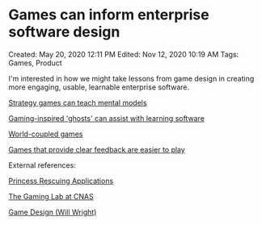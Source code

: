 # Games can inform enterprise software design

Created: May 20, 2020 12:11 PM
Edited: Nov 12, 2020 10:19 AM
Tags: Games, Product

I'm interested in how we might take lessons from game design in creating more engaging, usable, learnable enterprise software.

[Strategy games can teach mental models](Strategy%20games%20can%20teach%20mental%20models%20e11631f479e14a679ab9963f890db454.md)

[Gaming-inspired 'ghosts' can assist with learning software](Gaming-inspired%20'ghosts'%20can%20assist%20with%20learning%20%208e692d602ab947b0bca210d3375ac2ce.md)

[World-coupled games](World-coupled%20games%201ded561162ff4b31860ec56d72d20346.md)

[Games that provide clear feedback are easier to play](Games%20that%20provide%20clear%20feedback%20are%20easier%20to%20pl%20afb0d1ed59a04c4291d1de9bcd400060.md)

External references:

[Princess Rescuing Applications](../References%2044e0a6dd2a7a456b83710224626907e7/Princess%20Rescuing%20Applications%20d49df944d6894e7c9f1727c05abb9a9e.md)

[The Gaming Lab at CNAS](../References%2044e0a6dd2a7a456b83710224626907e7/The%20Gaming%20Lab%20at%20CNAS%20b0ab471e44e242f28a22d18734061958.md)

[Game Design (Will Wright)](../References%2044e0a6dd2a7a456b83710224626907e7/Game%20Design%20(Will%20Wright)%208291cb00812a48a49147868483ea0d48.md)